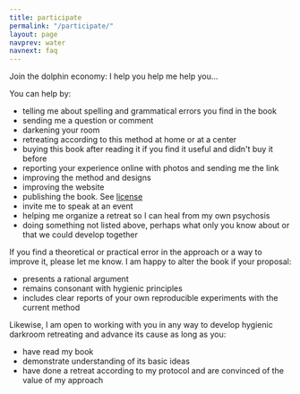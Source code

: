```yaml
---
title: participate
permalink: "/participate/"
layout: page
navprev: water
navnext: faq
---
```


Join the dolphin economy: I help you help me help you...

You can help by: 

- telling me about spelling and grammatical errors you find in the book
- sending me a question or comment
- darkening your room
- retreating according to this method at home or at a center
- buying this book after reading it if you find it useful and didn't buy it before
- reporting your experience online with photos and sending me the link
- improving the method and designs
- improving the website
- publishing the book. See [license](/about/license)
- invite me to speak at an event
- helping me organize a retreat so I can heal from my own psychosis
- doing something not listed above, perhaps what only you know about or that we could develop together

If you find a theoretical or practical error in the approach or a way to improve it, please let me know. I am happy to alter the book if your proposal:

- presents a rational argument
- remains consonant with hygienic principles
- includes clear reports of your own reproducible experiments with the current method

Likewise, I am open to working with you in any way to develop hygienic darkroom retreating and advance its cause as long as you:

- have read my book 
- demonstrate understanding of its basic ideas
- have done a retreat according to my protocol and are convinced of the value of my approach
